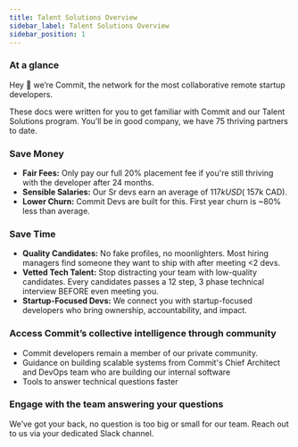 ```yaml
---
title: Talent Solutions Overview
sidebar_label: Talent Solutions Overview
sidebar_position: 1
---
```


### At a glance

Hey 👋 we’re Commit, the network for the most collaborative remote startup developers.

These docs were written for you to get familiar with Commit and our Talent Solutions program. You’ll be in good company, we have 75 thriving partners to date.

### Save Money

-   **Fair Fees:** Only pay our full 20% placement fee if you're still thriving with the developer after 24 months.
-   **Sensible Salaries:** Our Sr devs earn an average of $117k USD (~$157k CAD).
-   **Lower Churn:** Commit Devs are built for this. First year churn is ~80% less than average.


### Save Time

- **Quality Candidates:** No fake profiles, no moonlighters. Most hiring managers find someone they want to ship with after meeting <2 devs.
- **Vetted Tech Talent:** Stop distracting your team with low-quality candidates. Every candidates passes a 12 step, 3 phase technical interview BEFORE even meeting you. 
- **Startup-Focused Devs:** We connect you with startup-focused developers who bring ownership, accountability, and impact. 

### Access Commit’s collective intelligence through community

-   Commit developers remain a member of our private community.
-   Guidance on building scalable systems from Commit's Chief Architect and DevOps team who are building our internal software
-   Tools to answer technical questions faster
    
### Engage with the team answering your questions

We’ve got your back, no question is too big or small for our team. Reach out to us via your dedicated Slack channel.




